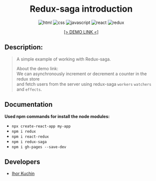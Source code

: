 <h1 align="center">
  Redux-saga introduction
</h1>

<p align="center">
  <img src="https://img.shields.io/badge/-html-red" alt="html">
  <img src="https://img.shields.io/badge/-css-blue" alt="css">
  <img src="https://img.shields.io/badge/-javascript-yellow" alt="javascript">
  <img src="https://img.shields.io/badge/-react-cyan" alt="react">
  <img src="https://img.shields.io/badge/-redux-blueviolet" alt="redux"> <br>
</p>

<p align="center">
  <a href="https://ik-web.github.io/redux-saga">
    [> DEMO LINK <]
  </a> 
</p>

## Description:
>A simple example of working with Redux-saga.
>
>About the demo link: <br>
>We can asynchronously increment or decrement a counter in the redux store <br>
>and fetch users from the server using redux-saga `workers` `watchers` and `effects`.

## Documentation

**Used npm commands for install the node modules:**
- `npx create-react-app my-app`
- `npm i redux`
- `npm i react-redux`
- `npm i redux-saga`
- `npm i gh-pages --save-dev`

## Developers

- [Ihor Kuchin](https://github.com/ik-web)
